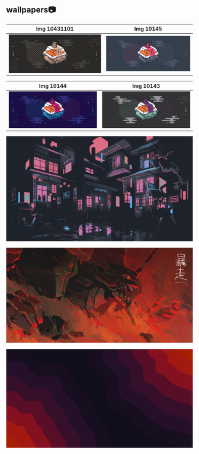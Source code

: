 ## wallpapers📷

| Img 10431101  | Img 10145     |
|---------------|---------------|
| ![Imagen 1](https://github.com/user-sysc/wallpapers/raw/main/10431101.jpg) | ![Imagen 2](https://github.com/user-sysc/wallpapers/raw/main/10145.jpg) |

| Img 10144     | Img 10143     |
|---------------|---------------|
| ![Imagen 3](https://github.com/user-sysc/wallpapers/raw/main/10144.jpg) | ![Imagen 4](https://github.com/user-sysc/wallpapers/raw/main/10143.jpg) |


![77](https://github.com/user-sysc/wallpapers/raw/main/77.png)

![869735](https://github.com/user-sysc/wallpapers/raw/main/869735.jpg)

![123](https://github.com/user-sysc/wallpapers/raw/main/123.png)


